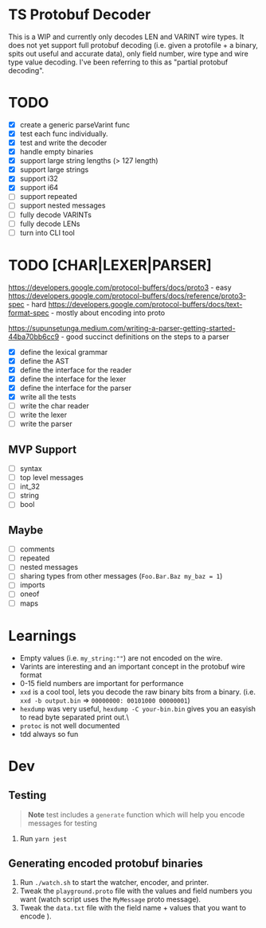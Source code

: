 # TS Protobuf Decoder

This is a WIP and currently only decodes LEN and VARINT wire types. It does not yet support full protobuf decoding (i.e. given a protofile + a binary, spits out useful and accurate data), only field number, wire type and wire type value decoding. I've been referring to this as "partial protobuf decoding".

# TODO

- [x] create a generic parseVarint func
- [x] test each func individually.
- [x] test and write the decoder
- [x] handle empty binaries
- [x] support large string lengths (> 127 length)
- [x] support large strings
- [x] support i32
- [x] support i64
- [ ] support repeated
- [ ] support nested messages
- [ ] fully decode VARINTs
- [ ] fully decode LENs
- [ ] turn into CLI tool

# TODO [CHAR|LEXER|PARSER]

https://developers.google.com/protocol-buffers/docs/proto3 - easy
https://developers.google.com/protocol-buffers/docs/reference/proto3-spec - hard
https://developers.google.com/protocol-buffers/docs/text-format-spec - mostly about encoding into proto

https://supunsetunga.medium.com/writing-a-parser-getting-started-44ba70bb6cc9 - good succinct definitions on the steps to a parser

- [x] define the lexical grammar
- [x] define the AST
- [x] define the interface for the reader
- [x] define the interface for the lexer
- [x] define the interface for the parser
- [x] write all the tests
- [ ] write the char reader
- [ ] write the lexer
- [ ] write the parser

## MVP Support

- [ ] syntax
- [ ] top level messages
- [ ] int_32
- [ ] string
- [ ] bool

## Maybe

- [ ] comments
- [ ] repeated
- [ ] nested messages
- [ ] sharing types from other messages (`Foo.Bar.Baz my_baz = 1`)
- [ ] imports
- [ ] oneof
- [ ] maps

# Learnings

- Empty values (i.e. `my_string:""`) are not encoded on the wire.
- Varints are interesting and an important concept in the protobuf wire format
- 0-15 field numbers are important for performance
- `xxd` is a cool tool, lets you decode the raw binary bits from a binary. (i.e. `xxd -b output.bin` => `00000000: 00101000 00000001`)
- `hexdump` was very useful, `hexdump -C your-bin.bin` gives you an easyish to read byte separated print out.\
- `protoc` is not well documented
- tdd always so fun

# Dev

## Testing

> **Note**
> test includes a `generate` function which will help you encode messages for testing

1. Run `yarn jest`

## Generating encoded protobuf binaries

1. Run `./watch.sh` to start the watcher, encoder, and printer.
2. Tweak the `playground.proto` file with the values and field numbers you want (watch script uses the `MyMessage` proto message).
3. Tweak the `data.txt` file with the field name + values that you want to encode ).
